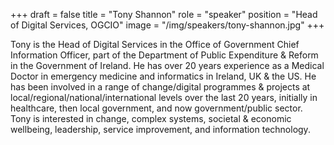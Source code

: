 +++
draft = false
title = "Tony Shannon"
role = "speaker"
position = "Head of Digital Services, OGCIO"
image = "/img/speakers/tony-shannon.jpg"
+++

Tony is the Head of Digital Services in the Office of Government Chief Information Officer, part of the Department of Public Expenditure & Reform in the Government of Ireland. He has over 20 years experience as a Medical Doctor in emergency medicine and informatics in Ireland, UK & the US. He has been involved in a range of change/digital programmes & projects at local/regional/national/international levels over the last 20 years, initially in healthcare, then local government, and now government/public sector. Tony is interested in change, complex systems, societal & economic wellbeing, leadership, service improvement, and information technology.

